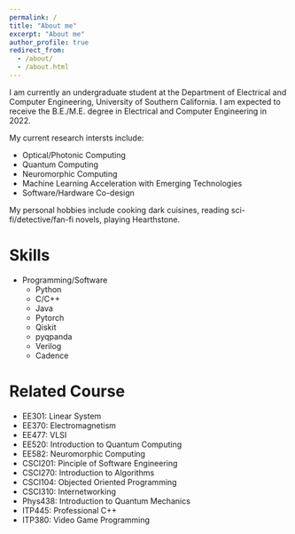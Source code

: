 ```yaml
---
permalink: /
title: "About me"
excerpt: "About me"
author_profile: true
redirect_from: 
  - /about/
  - /about.html
---
```



I am currently an undergraduate student at the Department of Electrical and Computer Engineering, University of Southern California. I am expected to receive the B.E./M.E. degree in Electrical and Computer Engineering in 2022.

My current research intersts include:

* Optical/Photonic Computing
* Quantum Computing
* Neuromorphic Computing
* Machine Learning Acceleration with Emerging Technologies
* Software/Hardware Co-design

My personal hobbies include cooking dark cuisines, reading sci-fi/detective/fan-fi novels, playing Hearthstone.

Skills
======
* Programming/Software
  * Python
  * C/C++
  * Java
  * Pytorch
  * Qiskit
  * pyqpanda
  * Verilog
  * Cadence

Related Course
======
* EE301: Linear System
* EE370: Electromagnetism
* EE477: VLSI 
* EE520: Introduction to Quantum Computing
* EE582: Neuromorphic Computing
* CSCI201: Pinciple of Software Engineering
* CSCI270: Introduction to Algorithms
* CSCI104: Objected Oriented Programming
* CSCI310: Internetworking
* Phys438: Introduction to Quantum Mechanics
* ITP445: Professional C++
* ITP380: Video Game Programming

